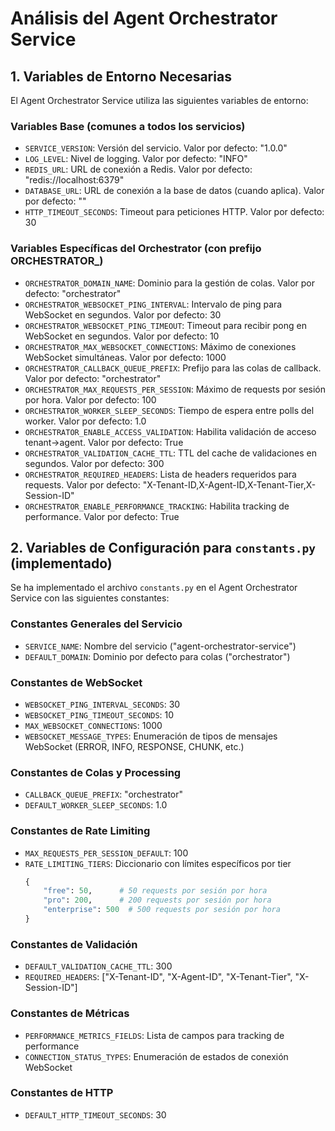 # Análisis del Agent Orchestrator Service

## 1. Variables de Entorno Necesarias

El Agent Orchestrator Service utiliza las siguientes variables de entorno:

### Variables Base (comunes a todos los servicios)
- `SERVICE_VERSION`: Versión del servicio. Valor por defecto: "1.0.0"
- `LOG_LEVEL`: Nivel de logging. Valor por defecto: "INFO"
- `REDIS_URL`: URL de conexión a Redis. Valor por defecto: "redis://localhost:6379"
- `DATABASE_URL`: URL de conexión a la base de datos (cuando aplica). Valor por defecto: ""
- `HTTP_TIMEOUT_SECONDS`: Timeout para peticiones HTTP. Valor por defecto: 30

### Variables Específicas del Orchestrator (con prefijo ORCHESTRATOR_)
- `ORCHESTRATOR_DOMAIN_NAME`: Dominio para la gestión de colas. Valor por defecto: "orchestrator"
- `ORCHESTRATOR_WEBSOCKET_PING_INTERVAL`: Intervalo de ping para WebSocket en segundos. Valor por defecto: 30
- `ORCHESTRATOR_WEBSOCKET_PING_TIMEOUT`: Timeout para recibir pong en WebSocket en segundos. Valor por defecto: 10
- `ORCHESTRATOR_MAX_WEBSOCKET_CONNECTIONS`: Máximo de conexiones WebSocket simultáneas. Valor por defecto: 1000
- `ORCHESTRATOR_CALLBACK_QUEUE_PREFIX`: Prefijo para las colas de callback. Valor por defecto: "orchestrator"
- `ORCHESTRATOR_MAX_REQUESTS_PER_SESSION`: Máximo de requests por sesión por hora. Valor por defecto: 100
- `ORCHESTRATOR_WORKER_SLEEP_SECONDS`: Tiempo de espera entre polls del worker. Valor por defecto: 1.0
- `ORCHESTRATOR_ENABLE_ACCESS_VALIDATION`: Habilita validación de acceso tenant->agent. Valor por defecto: True
- `ORCHESTRATOR_VALIDATION_CACHE_TTL`: TTL del cache de validaciones en segundos. Valor por defecto: 300
- `ORCHESTRATOR_REQUIRED_HEADERS`: Lista de headers requeridos para requests. Valor por defecto: "X-Tenant-ID,X-Agent-ID,X-Tenant-Tier,X-Session-ID"
- `ORCHESTRATOR_ENABLE_PERFORMANCE_TRACKING`: Habilita tracking de performance. Valor por defecto: True

## 2. Variables de Configuración para `constants.py` (implementado)

Se ha implementado el archivo `constants.py` en el Agent Orchestrator Service con las siguientes constantes:

### Constantes Generales del Servicio
- `SERVICE_NAME`: Nombre del servicio ("agent-orchestrator-service")
- `DEFAULT_DOMAIN`: Dominio por defecto para colas ("orchestrator")

### Constantes de WebSocket
- `WEBSOCKET_PING_INTERVAL_SECONDS`: 30
- `WEBSOCKET_PING_TIMEOUT_SECONDS`: 10
- `MAX_WEBSOCKET_CONNECTIONS`: 1000
- `WEBSOCKET_MESSAGE_TYPES`: Enumeración de tipos de mensajes WebSocket (ERROR, INFO, RESPONSE, CHUNK, etc.)

### Constantes de Colas y Processing
- `CALLBACK_QUEUE_PREFIX`: "orchestrator"
- `DEFAULT_WORKER_SLEEP_SECONDS`: 1.0

### Constantes de Rate Limiting
- `MAX_REQUESTS_PER_SESSION_DEFAULT`: 100
- `RATE_LIMITING_TIERS`: Diccionario con límites específicos por tier
  ```python
  {
      "free": 50,      # 50 requests por sesión por hora
      "pro": 200,      # 200 requests por sesión por hora
      "enterprise": 500  # 500 requests por sesión por hora
  }
  ```

### Constantes de Validación
- `DEFAULT_VALIDATION_CACHE_TTL`: 300
- `REQUIRED_HEADERS`: ["X-Tenant-ID", "X-Agent-ID", "X-Tenant-Tier", "X-Session-ID"]

### Constantes de Métricas
- `PERFORMANCE_METRICS_FIELDS`: Lista de campos para tracking de performance
- `CONNECTION_STATUS_TYPES`: Enumeración de estados de conexión WebSocket

### Constantes de HTTP
- `DEFAULT_HTTP_TIMEOUT_SECONDS`: 30
